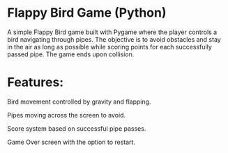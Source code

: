# Flappy Bird Game (Python)
A simple Flappy Bird game built with Pygame where the player controls a bird navigating through pipes. The objective is to avoid obstacles and stay in the air as long as possible while scoring points for each successfully passed pipe. The game ends upon collision.

# Features:
Bird movement controlled by gravity and flapping.

Pipes moving across the screen to avoid.

Score system based on successful pipe passes.

Game Over screen with the option to restart.
